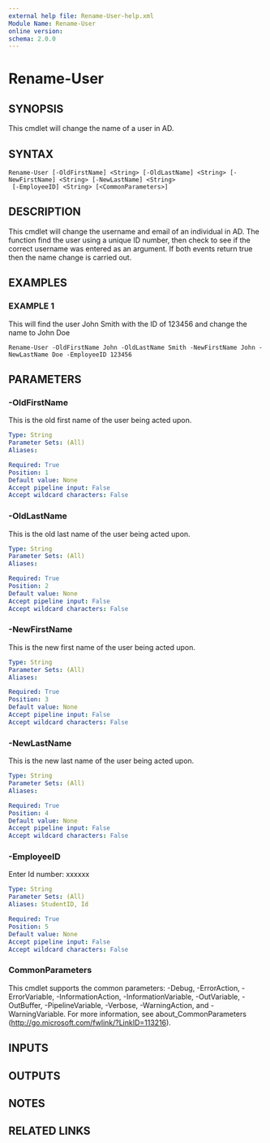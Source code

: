 ```yaml
---
external help file: Rename-User-help.xml
Module Name: Rename-User
online version:
schema: 2.0.0
---
```


# Rename-User

## SYNOPSIS
This cmdlet will change the name of a user in AD.

## SYNTAX

```
Rename-User [-OldFirstName] <String> [-OldLastName] <String> [-NewFirstName] <String> [-NewLastName] <String>
 [-EmployeeID] <String> [<CommonParameters>]
```

## DESCRIPTION
This cmdlet will change the username and email of an individual in AD.
The function find the user using a unique ID number, then check to see if the correct username was entered as an argument.
If both events return true then the name change is carried out.

## EXAMPLES

### EXAMPLE 1
This will find the user John Smith with the ID of 123456 and change the name to John Doe
```
Rename-User -OldFirstName John -OldLastName Smith -NewFirstName John -NewLastName Doe -EmployeeID 123456
```

## PARAMETERS

### -OldFirstName
This is the old first name of the user being acted upon.

```yaml
Type: String
Parameter Sets: (All)
Aliases:

Required: True
Position: 1
Default value: None
Accept pipeline input: False
Accept wildcard characters: False
```

### -OldLastName
This is the old last name of the user being acted upon.

```yaml
Type: String
Parameter Sets: (All)
Aliases:

Required: True
Position: 2
Default value: None
Accept pipeline input: False
Accept wildcard characters: False
```

### -NewFirstName
This is the new first name of the user being acted upon.

```yaml
Type: String
Parameter Sets: (All)
Aliases:

Required: True
Position: 3
Default value: None
Accept pipeline input: False
Accept wildcard characters: False
```

### -NewLastName
This is the new last name of the user being acted upon.

```yaml
Type: String
Parameter Sets: (All)
Aliases:

Required: True
Position: 4
Default value: None
Accept pipeline input: False
Accept wildcard characters: False
```

### -EmployeeID
Enter Id number: xxxxxx

```yaml
Type: String
Parameter Sets: (All)
Aliases: StudentID, Id

Required: True
Position: 5
Default value: None
Accept pipeline input: False
Accept wildcard characters: False
```

### CommonParameters
This cmdlet supports the common parameters: -Debug, -ErrorAction, -ErrorVariable, -InformationAction, -InformationVariable, -OutVariable, -OutBuffer, -PipelineVariable, -Verbose, -WarningAction, and -WarningVariable. For more information, see about_CommonParameters (http://go.microsoft.com/fwlink/?LinkID=113216).

## INPUTS

## OUTPUTS

## NOTES

## RELATED LINKS
